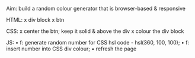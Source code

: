 Aim: build a random colour generator that is browser-based & responsive 

HTML: 
x div block
    x btn

CSS: 
x center the btn; keep it solid & above the div
x colour the div block

JS: 
• f: generate random number for CSS hsl code - hsl(360, 100, 100);
• f: insert number into CSS div colour;
    • refresh the page

